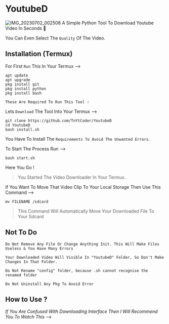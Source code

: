 # YoutubeD
![IMG_20230702_002508](https://github.com/TnYtCoder/YoutubeD/assets/115485810/20005828-630e-4e3e-9642-95ef3866a953)
A Simple Python Tool To Download Youtube Video In Seconds 👾

You Can Even Select The `Quality` Of The Video.

## Installation (Termux)

For First `Run` This In Your Termux -->

```
apt update
apt upgrade
pkg install git
pkg install python
pkg install bash
```

`These Are Required To Run This Tool ☝️`

Lets `Download` The Tool Into Your Termux -->

```
git clone https://github.com/TnYtCoder/YoutubeD
cd YoutubeD
bash install.sh
```

You Have To Install The `Requirements To Avoid The Unwanted Errors`. 

To Start The Process Run -->

```
bash start.sh
```

Here You Go ! 
> You Started The Video Downloader In Your Termux.

If You Want To Move That Video Clip To Your Local Storage Then Use This Command -->


```
mv FILENAME /sdcard
```

> This Command Will Automatically Move Your Downloaded File To Your Sdcard

## Not To Do 
`Do Not Remove Any File Or Change Anything Init. This Will Make Files Useless & You Have Many Errors`

`Your Downloaded Video Will Visible In "YoutubeD" Folder, So Don't Make Changes In That Folder.`

`Do Not Rename "config" folder, because .sh cannot recognise the renamed folder`

`Do Not Uninstall Any Pkg To Avoid Error`

## How to Use ?
_If You Are Confused With Downloading Interface Then I Will Recommend You To Watch This_ -->
